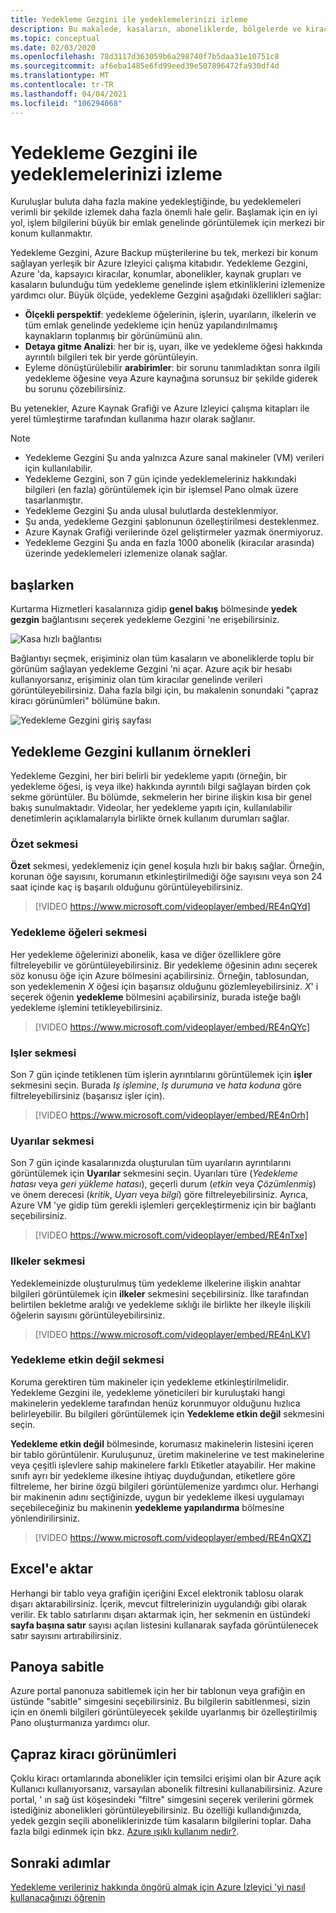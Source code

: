 ```yaml
---
title: Yedekleme Gezgini ile yedeklemelerinizi izleme
description: Bu makalede, kasaların, aboneliklerde, bölgelerde ve kiracılar genelinde yedeklemelerin gerçek zamanlı olarak izlenmesini gerçekleştirmek için yedekleme Gezgini 'nin nasıl kullanılacağı açıklanır.
ms.topic: conceptual
ms.date: 02/03/2020
ms.openlocfilehash: 78d3117d363059b6a298740f7b5daa31e10751c8
ms.sourcegitcommit: af6eba1485e6fd99eed39e507896472fa930df4d
ms.translationtype: MT
ms.contentlocale: tr-TR
ms.lasthandoff: 04/04/2021
ms.locfileid: "106294068"
---
```

# <a name="monitor-your-backups-with-backup-explorer"></a>Yedekleme Gezgini ile yedeklemelerinizi izleme

Kuruluşlar buluta daha fazla makine yedekleştiğinde, bu yedeklemeleri verimli bir şekilde izlemek daha fazla önemli hale gelir. Başlamak için en iyi yol, işlem bilgilerini büyük bir emlak genelinde görüntülemek için merkezi bir konum kullanmaktır.

Yedekleme Gezgini, Azure Backup müşterilerine bu tek, merkezi bir konum sağlayan yerleşik bir Azure Izleyici çalışma kitabıdır. Yedekleme Gezgini, Azure 'da, kapsayıcı kiracılar, konumlar, abonelikler, kaynak grupları ve kasaların bulunduğu tüm yedekleme genelinde işlem etkinliklerini izlemenize yardımcı olur. Büyük ölçüde, yedekleme Gezgini aşağıdaki özellikleri sağlar:

* **Ölçekli perspektif**: yedekleme öğelerinin, işlerin, uyarıların, ilkelerin ve tüm emlak genelinde yedekleme için henüz yapılandırılmamış kaynakların toplanmış bir görünümünü alın.
* **Detaya gitme Analizi**: her bir iş, uyarı, ilke ve yedekleme öğesi hakkında ayrıntılı bilgileri tek bir yerde görüntüleyin.
* Eyleme dönüştürülebilir **arabirimler**: bir sorunu tanımladıktan sonra ilgili yedekleme öğesine veya Azure kaynağına sorunsuz bir şekilde giderek bu sorunu çözebilirsiniz.

Bu yetenekler, Azure Kaynak Grafiği ve Azure Izleyici çalışma kitapları ile yerel tümleştirme tarafından kullanıma hazır olarak sağlanır.

> [!NOTE]
>
> * Yedekleme Gezgini Şu anda yalnızca Azure sanal makineler (VM) verileri için kullanılabilir.
> * Yedekleme Gezgini, son 7 gün içinde yedeklemeleriniz hakkındaki bilgileri (en fazla) görüntülemek için bir işlemsel Pano olmak üzere tasarlanmıştır.
> * Yedekleme Gezgini Şu anda ulusal bulutlarda desteklenmiyor.
> * Şu anda, yedekleme Gezgini şablonunun özelleştirilmesi desteklenmez.
> * Azure Kaynak Grafiği verilerinde özel geliştirmeler yazmak önermiyoruz.
> * Yedekleme Gezgini Şu anda en fazla 1000 abonelik (kiracılar arasında) üzerinde yedeklemeleri izlemenize olanak sağlar.

## <a name="get-started"></a>başlarken

Kurtarma Hizmetleri kasalarınıza gidip **genel bakış** bölmesinde **yedek gezgin** bağlantısını seçerek yedekleme Gezgini 'ne erişebilirsiniz.

![Kasa hızlı bağlantısı](media/backup-azure-monitor-with-backup-explorer/vault-quick-link.png)

Bağlantıyı seçmek, erişiminiz olan tüm kasaların ve aboneliklerde toplu bir görünüm sağlayan yedekleme Gezgini 'ni açar. Azure açık bir hesabı kullanıyorsanız, erişiminiz olan tüm kiracılar genelinde verileri görüntüleyebilirsiniz. Daha fazla bilgi için, bu makalenin sonundaki "çapraz kiracı görünümleri" bölümüne bakın.

![Yedekleme Gezgini giriş sayfası](media/backup-azure-monitor-with-backup-explorer/explorer-landing-page.png)

## <a name="backup-explorer-use-cases"></a>Yedekleme Gezgini kullanım örnekleri

Yedekleme Gezgini, her biri belirli bir yedekleme yapıtı (örneğin, bir yedekleme öğesi, iş veya ilke) hakkında ayrıntılı bilgi sağlayan birden çok sekme görüntüler. Bu bölümde, sekmelerin her birine ilişkin kısa bir genel bakış sunulmaktadır. Videolar, her yedekleme yapıtı için, kullanılabilir denetimlerin açıklamalarıyla birlikte örnek kullanım durumları sağlar.

### <a name="the-summary-tab"></a>Özet sekmesi

**Özet** sekmesi, yedeklemeniz için genel koşula hızlı bir bakış sağlar. Örneğin, korunan öğe sayısını, korumanın etkinleştirilmediği öğe sayısını veya son 24 saat içinde kaç iş başarılı olduğunu görüntüleyebilirsiniz.

> [!VIDEO https://www.microsoft.com/videoplayer/embed/RE4nQYd]

### <a name="the-backup-items-tab"></a>Yedekleme öğeleri sekmesi

Her yedekleme öğelerinizi abonelik, kasa ve diğer özelliklere göre filtreleyebilir ve görüntüleyebilirsiniz. Bir yedekleme öğesinin adını seçerek söz konusu öğe için Azure bölmesini açabilirsiniz. Örneğin, tablosundan, son yedeklemenin *X* öğesi için başarısız olduğunu gözlemleyebilirsiniz. *X*' i seçerek öğenin **yedekleme** bölmesini açabilirsiniz, burada isteğe bağlı yedekleme işlemini tetikleyebilirsiniz.

> [!VIDEO https://www.microsoft.com/videoplayer/embed/RE4nQYc]

### <a name="the-jobs-tab"></a>Işler sekmesi

Son 7 gün içinde tetiklenen tüm işlerin ayrıntılarını görüntülemek için **işler** sekmesini seçin. Burada *Iş işlemine*, *Iş durumuna* ve *hata koduna* göre filtreleyebilirsiniz (başarısız işler için).

> [!VIDEO https://www.microsoft.com/videoplayer/embed/RE4nOrh]

### <a name="the-alerts-tab"></a>Uyarılar sekmesi

Son 7 gün içinde kasalarınızda oluşturulan tüm uyarıların ayrıntılarını görüntülemek için **Uyarılar** sekmesini seçin. Uyarıları türe (*Yedekleme hatası* veya *geri yükleme hatası*), geçerli durum (*etkin* veya *Çözümlenmiş*) ve önem derecesi (*kritik*, *Uyarı* veya *bilgi*) göre filtreleyebilirsiniz. Ayrıca, Azure VM 'ye gidip tüm gerekli işlemleri gerçekleştirmeniz için bir bağlantı seçebilirsiniz.

> [!VIDEO https://www.microsoft.com/videoplayer/embed/RE4nTxe]

### <a name="the-policies-tab"></a>Ilkeler sekmesi

Yedeklemeinizde oluşturulmuş tüm yedekleme ilkelerine ilişkin anahtar bilgileri görüntülemek için **ilkeler** sekmesini seçebilirsiniz. İlke tarafından belirtilen bekletme aralığı ve yedekleme sıklığı ile birlikte her ilkeyle ilişkili öğelerin sayısını görüntüleyebilirsiniz.

> [!VIDEO https://www.microsoft.com/videoplayer/embed/RE4nLKV]

### <a name="the-backup-not-enabled-tab"></a>Yedekleme etkin değil sekmesi

Koruma gerektiren tüm makineler için yedekleme etkinleştirilmelidir. Yedekleme Gezgini ile, yedekleme yöneticileri bir kuruluştaki hangi makinelerin yedekleme tarafından henüz korunmuyor olduğunu hızlıca belirleyebilir. Bu bilgileri görüntülemek için **Yedekleme etkin değil** sekmesini seçin.

**Yedekleme etkin değil** bölmesinde, korumasız makinelerin listesini içeren bir tablo görüntülenir. Kuruluşunuz, üretim makinelerine ve test makinelerine veya çeşitli işlevlere sahip makinelere farklı Etiketler atayabilir. Her makine sınıfı ayrı bir yedekleme ilkesine ihtiyaç duyduğundan, etiketlere göre filtreleme, her birine özgü bilgileri görüntülemenize yardımcı olur. Herhangi bir makinenin adını seçtiğinizde, uygun bir yedekleme ilkesi uygulamayı seçebileceğiniz bu makinenin **yedekleme yapılandırma** bölmesine yönlendirilirsiniz.

> [!VIDEO https://www.microsoft.com/videoplayer/embed/RE4nQXZ]

## <a name="export-to-excel"></a>Excel'e aktar

Herhangi bir tablo veya grafiğin içeriğini Excel elektronik tablosu olarak dışarı aktarabilirsiniz. İçerik, mevcut filtrelerinizin uygulandığı gibi olarak verilir. Ek tablo satırlarını dışarı aktarmak için, her sekmenin en üstündeki **sayfa başına satır** sayısı açılan listesini kullanarak sayfada görüntülenecek satır sayısını artırabilirsiniz.

## <a name="pin-to-the-dashboard"></a>Panoya sabitle

Azure portal panonuza sabitlemek için her bir tablonun veya grafiğin en üstünde "sabitle" simgesini seçebilirsiniz. Bu bilgilerin sabitlenmesi, sizin için en önemli bilgileri görüntüleyecek şekilde uyarlanmış bir özelleştirilmiş Pano oluşturmanıza yardımcı olur.

## <a name="cross-tenant-views"></a>Çapraz kiracı görünümleri

Çoklu kiracı ortamlarında abonelikler için temsilci erişimi olan bir Azure açık Kullanıcı kullanıyorsanız, varsayılan abonelik filtresini kullanabilirsiniz. Azure portal, ' ın sağ üst köşesindeki "filtre" simgesini seçerek verilerini görmek istediğiniz abonelikleri görüntüleyebilirsiniz. Bu özelliği kullandığınızda, yedek gezgin seçili aboneliklerinizde tüm kasaların bilgilerini toplar. Daha fazla bilgi edinmek için bkz. [Azure ışıklı kullanım nedir?](../lighthouse/overview.md).

## <a name="next-steps"></a>Sonraki adımlar

[Yedekleme verileriniz hakkında öngörü almak için Azure Izleyici 'yi nasıl kullanacağınızı öğrenin](./backup-azure-monitoring-use-azuremonitor.md)
